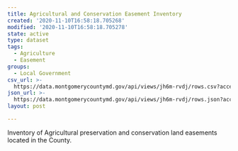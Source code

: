 ```yaml
---
title: Agricultural and Conservation Easement Inventory
created: '2020-11-10T16:58:18.705268'
modified: '2020-11-10T16:58:18.705278'
state: active
type: dataset
tags:
  - Agriculture
  - Easement
groups:
  - Local Government
csv_url: >-
  https://data.montgomerycountymd.gov/api/views/jh6m-rvdj/rows.csv?accessType=DOWNLOAD
json_url: >-
  https://data.montgomerycountymd.gov/api/views/jh6m-rvdj/rows.json?accessType=DOWNLOAD
layout: post

---
```

Inventory of Agricultural preservation and conservation land easements located in the County.
